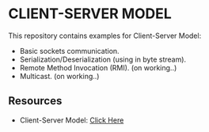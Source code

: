 # CLIENT-SERVER MODEL
This repository contains examples for Client-Server Model:
- Basic sockets communication.
- Serialization/Deserialization (using in byte stream).
- Remote Method Invocation (RMI). (on working..)
- Multicast. (on working..)

## Resources
- Client-Server Model: [Click Here](https://en.wikipedia.org/wiki/Client–server_model)
